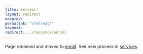 ```yaml
---
title: retreat!
layout: redirect
navprev: 
permalink: "/retreat/"
navnext:
redirect: ../resource/enroll
---
```


Page renamed and moved to [enroll](/resource/enroll). See new process in [services](/back/services#retreat).
